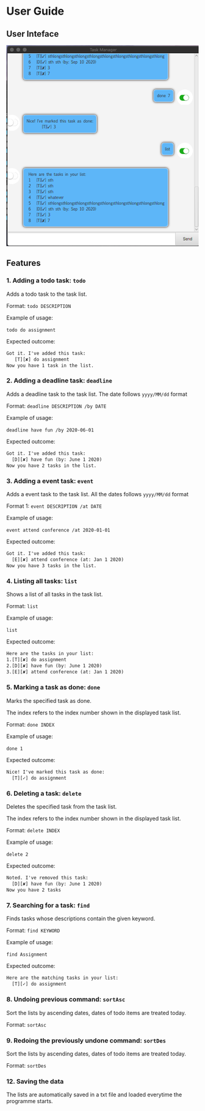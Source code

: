 # User Guide

## User Inteface
![alt text][screenshot]

[screenshot]: Ui.png 

## Features 

### 1. Adding a todo task: `todo` 

Adds a todo task to the task list.

Format: `todo DESCRIPTION`

Example of usage: 

`todo do assignment`

Expected outcome:
```
Got it. I've added this task:
   [T][✘] do assignment
Now you have 1 task in the list.
```

### 2. Adding a deadline task: `deadline` 

Adds a deadline task to the task list. 
The date follows `yyyy/MM/dd` format 

Format: `deadline DESCRIPTION /by DATE`

Example of usage: 

`deadline have fun /by 2020-06-01`

Expected outcome:
```
Got it. I've added this task:
  [D][✘] have fun (by: June 1 2020)
Now you have 2 tasks in the list.
```

### 3. Adding a event task: `event` 

Adds a event task to the task list. All the dates follows 
`yyyy/MM/dd` format

Format 1: `event DESCRIPTION /at DATE`

Example of usage: 

`event attend conference /at 2020-01-01`

Expected outcome:

```
Got it. I've added this task:
  [E][✘] attend conference (at: Jan 1 2020)
Now you have 3 tasks in the list.
```

### 4. Listing all tasks: `list`

Shows a list of all tasks in the task list.

Format: `list`

Example of usage: 

`list`

Expected outcome:
```
Here are the tasks in your list:
1.[T][✘] do assignment
2.[D][✘] have fun (by: June 1 2020)
3.[E][✘] attend conference (at: Jan 1 2020)
```

### 5. Marking a task as done: `done`

Marks the specified task as done.

The index refers to the index number shown in the displayed task list.

Format: `done INDEX`

Example of usage: 

`done 1`

Expected outcome:

```
Nice! I've marked this task as done:
  [T][✓] do assignment
```

### 6. Deleting a task: `delete`

Deletes the specified task from the task list.

The index refers to the index number shown in the displayed task list.

Format: `delete INDEX`

Example of usage: 

`delete 2`

Expected outcome:

```
Noted. I've removed this task:
  [D][✘] have fun (by: June 1 2020)
Now you have 2 tasks
```

### 7. Searching for a task: `find`

Finds tasks whose descriptions contain the given keyword.

Format: `find KEYWORD`

Example of usage: 

`find Assignment`

Expected outcome:

```
Here are the matching tasks in your list:
  [T][✓] do assignment
```

### 8. Undoing previous command: `sortAsc`
Sort the lists by ascending dates, dates of todo items are treated today.

Format: `sortAsc`

### 9. Redoing the previously undone command: `sortDes`
Sort the lists by ascending dates, dates of todo items are treated today.

Format: `sortDes`

### 12. Saving the data
The lists are automatically saved in a txt file and loaded everytime the programme starts.

